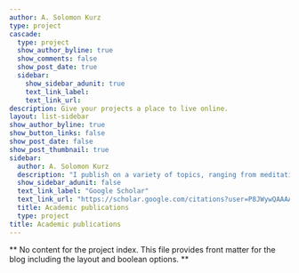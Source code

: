 ```yaml
---
author: A. Solomon Kurz
type: project
cascade:
  type: project
  show_author_byline: true
  show_comments: false
  show_post_date: true
  sidebar:
    show_sidebar_adunit: true
    text_link_label: 
    text_link_url: 
description: Give your projects a place to live online.
layout: list-sidebar
show_author_byline: true
show_button_links: false
show_post_date: false
show_post_thumbnail: true
sidebar:
  author: A. Solomon Kurz
  description: "I publish on a variety of topics, ranging from meditation, to psychometrics, to veteran mental health. Here you'll find the basic citation information, the abstracts, and links to things like the PDFs, the official journal article pages and to any suppimental materials."
  show_sidebar_adunit: false
  text_link_label: "Google Scholar"
  text_link_url: "https://scholar.google.com/citations?user=P8JWywQAAAAJ&hl"
  title: Academic publications
  type: project
title: Academic publications
---
```


** No content for the project index. This file provides front matter for the blog including the layout and boolean options. **

